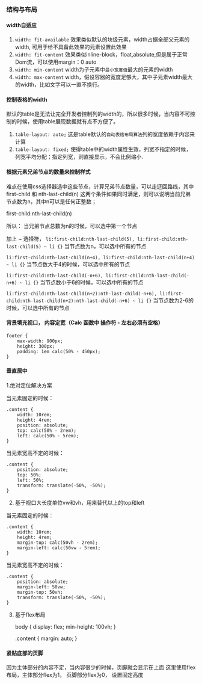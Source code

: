 ### 结构与布局

#### width自适应
1. ```width: fit-available``` 效果类似默认的块级元素，width占据全部父元素的width, 可用于给不具备此效果的元素设置此效果 
2. ```width: fit-content``` 效果类似inline-block，float,absolute,但是属于正常Dom流，可以使用margin：0 auto
3. ```width: min-content``` width为子元素中```最小宽度值```最大的元素的width
4. ```width: max-content``` width，假设容器的宽度足够大，其中子元素width最大的width，比如文字可以一直不换行。
 
#### 控制表格的width
默认的table是无法让完全开发者控制列的width的，所以很多时候，当内容不可控制的时候，使用table展现数据就有点不方便了。
1. ```table-layout: auto;``` 这是table默认的```自动表格布局算法```列的宽度依赖于内容来计算
2. ```table-layout: fixed;``` 使得table中的width属性生效，列宽不指定的时候，列宽平均分配；指定列宽，则直接显示，不会比例缩小.
#### 根据元素兄弟节点的数量来控制样式
难点在使用css选择器选中这些节点，计算兄弟节点数量，可以走迂回路线，其中first-child 和 nth-last-child(n) 这两个条件如果同时满足，则可以说明当前兄弟节点数为n，其中n可以是任何正整数；

first-child:nth-last-child(n)

所以： 当兄弟节点总数为n的时候，可以选中第一个节点

加上 ~ 选择符， ```li:first-child:nth-last-child(5), li:first-child:nth-last-child(5) ~ li {}``` 当节点数为n，可以选中所有的节点

```li:first-child:nth-last-child(n+4), li:first-child:nth-last-child(n+4) ~ li {}``` 当节点数大于4的时候，可以选中所有的节点

```li:first-child:nth-last-child(-n+6), li:first-child:nth-last-child(-n+6) ~ li {}``` 当节点数小于6的时候，可以选中所有的节点

```li:first-child:nth-last-child(n+2):nth-last-child(-n+6), li:first-child:nth-last-child(n+2):nth-last-child(-n+6) ~ li {}``` 当节点数为2-6的时候，可以选中所有的节点

#### 背景填充视口， 内容定宽（Calc 函数中 操作符 - 左右必须有空格）

    footer {
        max-width: 900px;
        height: 300px;
        padding: 1em calc(50% - 450px);
    } 
 
#### 垂直居中
1.绝对定位解决方案

当元素固定的时候：

    .content {
        width: 10rem;
        height: 4rem;
        position: absolute;
        top: calc(50% - 2rem);
        left: calc(50% - 5rem);
    }

当元素宽高不定的时候：

    .content {
        position: absolute;
        top: 50%;
        left: 50%;
        transform: translate(-50%, -50%);
    }


2. 基于视口大长度单位vw和vh，用来替代以上的top和left

当元素固定的时候：

    .content {
        width: 10rem;
        height: 4rem;
        margin-top: calc(50vh - 2rem);
        margin-left: calc(50vw - 5rem);
    }

当元素宽高不定的时候：

    .content {
        position: absolute;
        margin-left: 50vw;
        margin-top: 50vh;
        transform: translate(-50%, -50%);
    }

3. 基于flex布局

    body {
        display: flex;
        min-height: 100vh;
    }

    .content {
        margin: auto;
    }
    
#### 紧贴底部的页脚
因为主体部分的内容不定，当内容很少的时候，页脚就会显示在上面
这里使用flex布局，主体部分flex为1， 页脚部分flex为0， 设置固定高度
 
    
    
    
